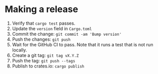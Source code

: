# Making a release

1. Verify that `cargo test` passes.
2. Update the `version` field in `Cargo.toml`
3. Commit the change: `git commit -am 'Bump version'`
4. Push the changes: `git push`
5. Wait for the GitHub CI to pass. Note that it runs a test that is
   not run locally.
6. Create a git tag: `git tag vX.Y.Z`
7. Push the tag: `git push --tags`
8. Publish to crates.io: `cargo publish`

